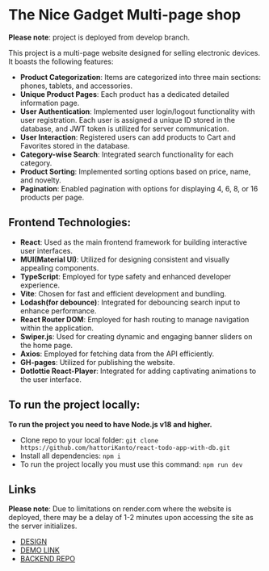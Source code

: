 # The Nice Gadget Multi-page shop

**Please note**: project is deployed from develop branch.

This project is a multi-page website designed for selling electronic devices. It boasts the following features:

- **Product Categorization**: Items are categorized into three main sections: phones, tablets, and accessories.
- **Unique Product Pages**: Each product has a dedicated detailed information page.
- **User Authentication**: Implemented user login/logout functionality with user registration. Each user is assigned a unique ID stored in the database, and JWT token is utilized for server communication.
- **User Interaction**: Registered users can add products to Cart and Favorites stored in the database.
- **Category-wise Search**: Integrated search functionality for each category.
- **Product Sorting**: Implemented sorting options based on price, name, and novelty.
- **Pagination**: Enabled pagination with options for displaying 4, 6, 8, or 16 products per page.

## Frontend Technologies:

- **React**: Used as the main frontend framework for building interactive user interfaces.
- **MUI(Material UI)**: Utilized for designing consistent and visually appealing components.
- **TypeScript**: Employed for type safety and enhanced developer experience.
- **Vite**: Chosen for fast and efficient development and bundling.
- **Lodash(for debounce)**: Integrated for debouncing search input to enhance performance.
- **React Router DOM**: Employed for hash routing to manage navigation within the application.
- **Swiper.js**: Used for creating dynamic and engaging banner sliders on the home page.
- **Axios**: Employed for fetching data from the API efficiently.
- **GH-pages**: Utilized for publishing the website.
- **Dotlottie React-Player**: Integrated for adding captivating animations to the user interface.

## To run the project locally:
**To run the project you need to have Node.js v18 and higher.**

- Clone repo to your local folder: `git clone https://github.com/hattoriKanto/react-todo-app-with-db.git`
- Install all dependencies: `npm i`
- To run the project locally you must use this command: `npm run dev`

## Links

**Please note**: Due to limitations on render.com where the website is deployed, there may be a delay of 1-2 minutes upon accessing the site as the server initializes.

- [DESIGN](<https://www.figma.com/file/7JTa0q8n3dTSAyMNaA0u8o/Phone-catalog-(V2)-Rounded-Style-3?type=design&node-id=0-1&mode=design>)
- [DEMO LINK](https://fs-jan24-midnight-coup.github.io/react_phone-catalog)
- [BACKEND REPO](https://github.com/hattoriKanto/express_phone-catalog)

